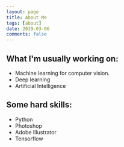 ```yaml
---
layout: page
title: About Me
tags: [about]
date: 2019-03-06
comments: false
---
```




## What I'm usually working on:
* Machine learning for computer vision.
* Deep learning
* Artificial Intelligence

## Some hard skills:
* Python
* Photoshop 
* Adobe Illustrator
* Tensorflow



